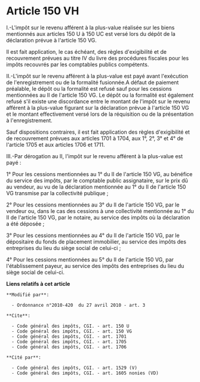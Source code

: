 # Article 150 VH

I.-L'impôt sur le revenu afférent à la plus-value réalisée sur les biens mentionnés aux articles 150 U à 150 UC est versé
lors du dépôt de la déclaration prévue à l'article 150 VG. 

Il est fait application, le cas échéant, des règles d'exigibilité et de recouvrement prévues au titre IV du livre des
procédures fiscales pour les impôts recouvrés par les comptables publics compétents. 

II.-L'impôt sur le revenu afférent à la plus-value est payé avant l'exécution de l'enregistrement ou de la formalité
fusionnée.A défaut de paiement préalable, le dépôt ou la formalité est refusé sauf pour les cessions mentionnées au II de
l'article 150 VG. Le dépôt ou la formalité est également refusé s'il existe une discordance entre le montant de l'impôt sur
le revenu afférent à la plus-value figurant sur la déclaration prévue à l'article 150 VG et le montant effectivement versé
lors de la réquisition ou de la présentation à l'enregistrement. 

Sauf dispositions contraires, il est fait application des règles d'exigibilité et de recouvrement prévues aux articles 1701 à
1704, aux 1°, 2°, 3° et 4° de l'article 1705 et aux articles 1706 et 1711. 

III.-Par dérogation au II, l'impôt sur le revenu afférent à la plus-value est payé : 

1° Pour les cessions mentionnées au 1° du II de l'article 150 VG, au bénéfice du service des impôts, par le comptable public
assignataire, sur le prix dû au vendeur, au vu de la déclaration mentionnée au 1° du II de l'article 150 VG transmise par la
collectivité publique ; 

2° Pour les cessions mentionnées au 3° du II de l'article 150 VG, par le vendeur ou, dans le cas des cessions à une
collectivité mentionnée au 1° du II de l'article 150 VG, par le notaire, au service des impôts où la déclaration a été
déposée ; 

3° Pour les cessions mentionnées au 4° du II de l'article 150 VG, par le dépositaire du fonds de placement immobilier, au
service des impôts des entreprises du lieu du siège social de celui-ci ; 

4° Pour les cessions mentionnées au 5° du II de l'article 150 VG, par l'établissement payeur, au service des impôts des
entreprises du lieu du siège social de celui-ci.

**Liens relatifs à cet article**

	**Modifié par**:

	  - Ordonnance n°2010-420  du 27 avril 2010 - art. 3

	**Cite**:

	  - Code général des impôts, CGI. - art. 150 U
	  - Code général des impôts, CGI. - art. 150 VG
	  - Code général des impôts, CGI. - art. 1701
	  - Code général des impôts, CGI. - art. 1705
	  - Code général des impôts, CGI. - art. 1706

	**Cité par**:

	  - Code général des impôts, CGI. - art. 1529 (V)
	  - Code général des impôts, CGI. - art. 1605 nonies (VD)
